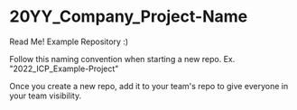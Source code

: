 # 20YY_Company_Project-Name
Read Me! Example Repository :)

Follow this naming convention when starting a new repo. Ex. "2022_ICP_Example-Project"

Once you create a new repo, add it to your team's repo to give everyone in your team visibility.

